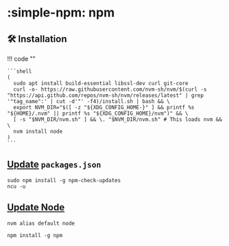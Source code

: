 # :simple-npm: npm

## :hammer_and_wrench: Installation

!!! code ""

    ```shell
    (
      sudo apt install build-essential libssl-dev curl git-core
      curl -o- https://raw.githubusercontent.com/nvm-sh/nvm/$(curl -s "https://api.github.com/repos/nvm-sh/nvm/releases/latest" | grep '"tag_name":' | cut -d'"' -f4)/install.sh | bash && \
      export NVM_DIR="$([ -z "${XDG_CONFIG_HOME-}" ] && printf %s "${HOME}/.nvm" || printf %s "${XDG_CONFIG_HOME}/nvm")" && \
      [ -s "$NVM_DIR/nvm.sh" ] && \. "$NVM_DIR/nvm.sh" # This loads nvm && \
      nvm install node
    )
    ```

## [Update](https://flaviocopes.com/update-npm-dependencies/) `packages.json`

```shell
sudo npm install -g npm-check-updates
ncu -u
```

## [Update Node][1]

```shell title="set latest Version as default with this command"
nvm alias default node
```

```shell title="now you can update npm with this command"
npm install -g npm
```

[1]: <https://stackoverflow.com/a/76934903/1061279>
